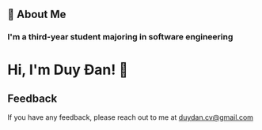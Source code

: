 ## 🚀 About Me

### I'm a third-year student majoring in software engineering

# Hi, I'm Duy Đan! 👋

## Feedback

If you have any feedback, please reach out to me at duydan.cv@gmail.com
